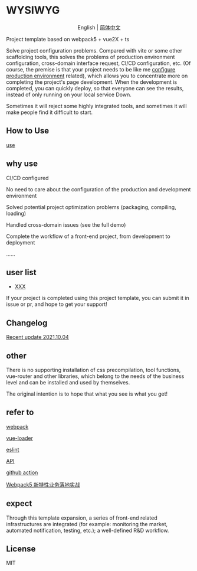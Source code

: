 # WYSIWYG

<p align="center">
  <span> English | </span> 
  <a href="README.md" rel="nofollow">简体中文</a>
</p>


Project template based on webpack5 + vue2X + ts

Solve project configuration problems. Compared with vite or some other scaffolding tools, this solves the problems of production environment configuration, cross-domain interface request, CI/CD configuration, etc. (Of course, the premise is that your project needs to be like me [configure production environment](./doc/use-en.md) related), which allows you to concentrate more on completing the project's page development. When the development is completed, you can quickly deploy, so that everyone can see the results, instead of only running on your local service Down.

Sometimes it will reject some highly integrated tools, and sometimes it will make people find it difficult to start.

## How to Use

[use](./doc/use-en.md)
## why use

CI/CD configured

No need to care about the configuration of the production and development environment

Solved potential project optimization problems (packaging, compiling, loading)

Handled cross-domain issues (see the full demo)

Complete the workflow of a front-end project, from development to deployment

......
## user list

* [XXX](baidu.com)

If your project is completed using this project template, you can submit it in issue or pr, and hope to get your support!

## Changelog
[Recent update 2021.10.04](CHANGELOG.md)

## other

There is no supporting installation of css precompilation, tool functions, vue-router and other libraries, which belong to the needs of the business level and can be installed and used by themselves.

The original intention is to hope that what you see is what you get!

## refer to

[webpack](https://www.webpackjs.com/guides/)

[vue-loader](https://vue-loader.vuejs.org/)

[eslint](https://eslint.org/docs/user-guide/configuring/configuration-files#extending-configuration-files)

[API](https://www.v2ex.com/p/7v9TEc53)

[github action](https://docs.github.com/cn/actions)

[Webpack5 新特性业务落地实战](https://zhuanlan.zhihu.com/p/348612482)

## expect

Through this template expansion, a series of front-end related infrastructures are integrated (for example: monitoring the market, automated notification, testing, etc.); a well-defined R&D workflow.
## License

MIT
